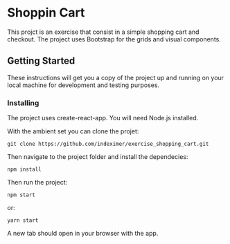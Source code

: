 # Shoppin Cart

This projct is an exercise that consist in a simple shopping cart and checkout.
The project uses Bootstrap for the grids and visual components.

## Getting Started

These instructions will get you a copy of the project up and running on your local machine for development and testing purposes.

### Installing

The project uses create-react-app.
You will need Node.js installed.

With the ambient set you can clone the projet:
```
git clone https://github.com/indeximer/exercise_shopping_cart.git
```

Then navigate to the project folder and install the dependecies:
```
npm install
```

Then run the project:
```
npm start
```
or:
```
yarn start
```

A new tab should open in your browser with the app.